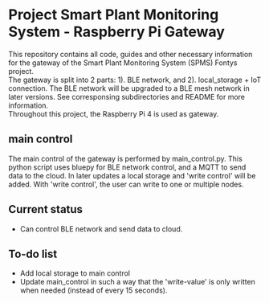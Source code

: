 # Project Smart Plant Monitoring System - Raspberry Pi Gateway
This repository contains all code, guides and other necessary information for the gateway of the Smart Plant Monitoring System (SPMS) Fontys project.\
The gateway is split into 2 parts: 1). BLE network, and 2). local_storage + IoT connection. The BLE network will be upgraded to a BLE mesh network in later versions. See corresponsing subdirectories and README for more information.\
Throughout this project, the Raspberry Pi 4 is used as gateway.


## main control
The main control of the gateway is performed by main_control.py. This python script uses bluepy for BLE network control, and a MQTT to send data to the cloud. In later updates a local storage and 'write control' will be added. With 'write control', the user can write to one or multiple nodes.

## Current status
- Can control BLE network and send data to cloud.

## To-do list
- Add local storage to main control
- Update main_control in such a way that the 'write-value' is only written when needed (instead of every 15 seconds).
